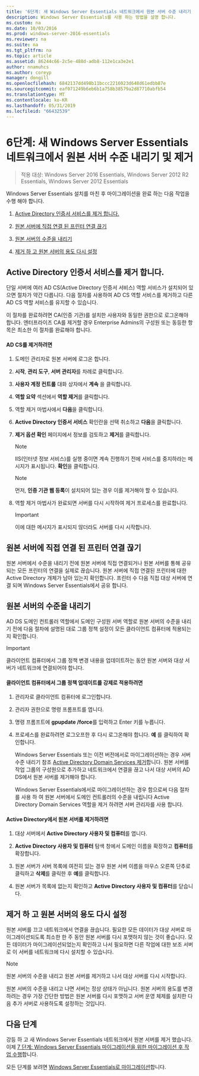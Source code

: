 ```yaml
---
title: '6단계: 새 Windows Server Essentials 네트워크에서 원본 서버 수준 내리기 및 제거'
description: Windows Server Essentials를 사용 하는 방법을 설명 합니다.
ms.custom: na
ms.date: 10/03/2016
ms.prod: windows-server-2016-essentials
ms.reviewer: na
ms.suite: na
ms.tgt_pltfrm: na
ms.topic: article
ms.assetid: 86244c66-2c5e-488d-adb8-112e1ca3e2e1
author: nnamuhcs
ms.author: coreyp
manager: dongill
ms.openlocfilehash: 6842137dd498b11bccc2216023d648d61edbb87e
ms.sourcegitcommit: eaf071249b6eb6b1a758b38579a2d87710abfb54
ms.translationtype: MT
ms.contentlocale: ko-KR
ms.lasthandoff: 05/31/2019
ms.locfileid: "66432539"
---
```

# <a name="step-6-demote-and-remove-the-source-server-from-the-new-windows-server-essentials-network"></a>6단계: 새 Windows Server Essentials 네트워크에서 원본 서버 수준 내리기 및 제거

>적용 대상: Windows Server 2016 Essentials, Windows Server 2012 R2 Essentials, Windows Server 2012 Essentials

Windows Server Essentials 설치를 마친 후 마이그레이션을 완료 하는 다음 작업을 수행 해야 합니다.  
  
1.  [Active Directory 인증서 서비스를 제거 합니다.](Step-6--Demote-and-remove-the-Source-Server-from-the-new-Windows-Server-Essentials-network.md#BKMK_ADCS)  
  
2.  [원본 서버에 직접 연결 된 프린터 연결 끊기](Step-6--Demote-and-remove-the-Source-Server-from-the-new-Windows-Server-Essentials-network.md#BKMK_PhysicallyDisconnect)  
  
3.  [원본 서버의 수준을 내리기](Step-6--Demote-and-remove-the-Source-Server-from-the-new-Windows-Server-Essentials-network.md#BKMK_DemoteTheSourceServer)  
  
4.  [제거 하 고 원본 서버의 용도 다시 설정](Step-6--Demote-and-remove-the-Source-Server-from-the-new-Windows-Server-Essentials-network.md#BKMK_RemoveTheSourceServer)  
  
##  <a name="BKMK_ADCS"></a> Active Directory 인증서 서비스를 제거 합니다.  
 단일 서버에 여러 AD CS(Active Directory 인증서 서비스) 역할 서비스가 설치되어 있으면 절차가 약간 다릅니다. 다음 절차를 사용하여 AD CS 역할 서비스를 제거하고 다른 AD CS 역할 서비스를 유지할 수 있습니다.  
  
 이 절차를 완료하려면 CA(인증 기관)를 설치한 사용자와 동일한 권한으로 로그온해야 합니다. 엔터프라이즈 CA를 제거할 경우 Enterprise Admins의 구성원 또는 동등한 항목은 최소한 이 절차를 완료해야 합니다.  
  
#### <a name="to-remove-ad-cs"></a>AD CS를 제거하려면  
  
1.  도메인 관리자로 원본 서버에 로그온 합니다.  
  
2.  **시작**, **관리 도구**, **서버 관리자**를 차례로 클릭합니다.  
  
3.  **사용자 계정 컨트롤** 대화 상자에서 **계속** 을 클릭합니다.  
  
4.  **역할 요약** 섹션에서 **역할 제거**를 클릭합니다.  
  
5.  역할 제거 마법사에서 **다음**을 클릭합니다.  
  
6.  **Active Directory 인증서 서비스** 확인란을 선택 취소하고 **다음**을 클릭합니다.  
  
7.  **제거 옵션 확인** 페이지에서 정보를 검토하고 **제거**를 클릭합니다.  
  
    > [!NOTE]
    >  IIS(인터넷 정보 서비스)를 실행 중이면 계속 진행하기 전에 서비스를 중지하라는 메시지가 표시됩니다. **확인**을 클릭합니다.  
  
    > [!NOTE]
    >  먼저, **인증 기관 웹 등록**이 설치되어 있는 경우 이를 제거해야 할 수 있습니다.  
  
8.  역할 제거 마법사가 완료되면 서버를 다시 시작하여 제거 프로세스를 완료합니다.  
  
    > [!IMPORTANT]
    >  이에 대한 메시지가 표시되지 않더라도 서버를 다시 시작합니다.  
  
##  <a name="BKMK_PhysicallyDisconnect"></a> 원본 서버에 직접 연결 된 프린터 연결 끊기  
 원본 서버에서 수준을 내리기 전에 원본 서버에 직접 연결되거나 원본 서버를 통해 공유되는 모든 프린터의 연결을 실제로 끊습니다. 원본 서버에 직접 연결된 프린터에 대한 Active Directory 개체가 남아 있는지 확인합니다. 프린터 수 다음 직접 대상 서버에 연결 되며 Windows Server Essentials에서 공유 합니다.  
  
##  <a name="BKMK_DemoteTheSourceServer"></a> 원본 서버의 수준을 내리기  
 AD DS 도메인 컨트롤러 역할에서 도메인 구성원 서버 역할로 원본 서버의 수준을 내리기 전에 다음 절차에 설명된 대로 그룹 정책 설정이 모든 클라이언트 컴퓨터에 적용되는지 확인합니다.  
  
> [!IMPORTANT]
>  클라이언트 컴퓨터에서 그룹 정책 변경 내용을 업데이트하는 동안 원본 서버와 대상 서버가 네트워크에 연결되어야 합니다.  
  
#### <a name="to-force-a-group-policy-update-on-a-client-computer"></a>클라이언트 컴퓨터에서 그룹 정책 업데이트를 강제로 적용하려면  
  
1. 관리자로 클라이언트 컴퓨터에 로그인합니다.  
  
2. 관리자 권한으로 명령 프롬프트를 엽니다.  
  
3. 명령 프롬프트에 **gpupdate /force**를 입력하고 Enter 키를 누릅니다.  
  
4. 프로세스를 완료하려면 로그오프한 후 다시 로그온해야 합니다. **예** 를 클릭하여 확인합니다.  
  
   Windows Server Essentials 또는 이전 버전에서로 마이그레이션하는 경우 서버 수준 내리기 참조 [Active Directory Domain Services 제거](https://technet.microsoft.com/library/hh472163.aspx)합니다. 원본 서버를 작업 그룹의 구성원으로 추가하고 네트워크에서 연결을 끊고 나서 대상 서버의 AD DS에서 원본 서버를 제거해야 합니다.  
  
   Windows Server Essentials에서로 마이그레이션하는 경우 함으로써 다음 절차를 사용 하 여 원본 서버에서 도메인 컨트롤러의 수준을 내립니다 Active Directory Domain Services 역할을 제거 하려면 서버 관리자를 사용 합니다.  
  
#### <a name="to-remove-the-source-server-from-active-directory"></a>Active Directory에서 원본 서버를 제거하려면  
  
1.  대상 서버에서 **Active Directory 사용자 및 컴퓨터**를 엽니다.  
  
2.  **Active Directory 사용자 및 컴퓨터** 탐색 창에서 도메인 이름을 확장하고 **컴퓨터**를 확장합니다.  
  
3.  원본 서버가 서버 목록에 여전히 있는 경우 원본 서버 이름을 마우스 오른쪽 단추로 클릭하고 **삭제**를 클릭한 후 **예**를 클릭합니다.  
  
4.  원본 서버가 목록에 없는지 확인하고 **Active Directory 사용자 및 컴퓨터**를 닫습니다.  
  
##  <a name="BKMK_RemoveTheSourceServer"></a> 제거 하 고 원본 서버의 용도 다시 설정  
 원본 서버를 끄고 네트워크에서 연결을 끊습니다. 필요한 모든 데이터가 대상 서버로 마이그레이션되도록 최소한 한 주 동안 원본 서버를 다시 포맷하지 않는 것이 좋습니다. 모든 데이터가 마이그레이션되었는지 확인하고 나서 필요하면 다른 작업에 대한 보조 서버로 이 서버를 네트워크에 다시 설치할 수 있습니다.  
  
> [!NOTE]
>  원본 서버의 수준을 내리고 원본 서버를 제거하고 나서 대상 서버를 다시 시작합니다.  
  
 원본 서버의 수준을 내리고 나면 서버는 정상 상태가 아닙니다. 원본 서버의 용도를 변경하려는 경우 가장 간단한 방법은 원본 서버를 다시 포맷하고 서버 운영 체제를 설치한 다음 추가 서버로 사용하도록 설정하는 것입니다.  
  
## <a name="next-steps"></a>다음 단계  
 강등 하 고 새 Windows Server Essentials 네트워크에서 원본 서버를 제거 했습니다. 이제 [7 단계: Windows Server Essentials 마이그레이션을 위한 마이그레이션 후 작업 수행](Step-7--Perform-post-migration-tasks-for-the-Windows-Server-Essentials-migration.md)합니다.  
  

모든 단계를 보려면 [Windows Server Essentials로 마이그레이션](Migrate-from-Previous-Versions-to-Windows-Server-Essentials-or-Windows-Server-Essentials-Experience.md)합니다.

